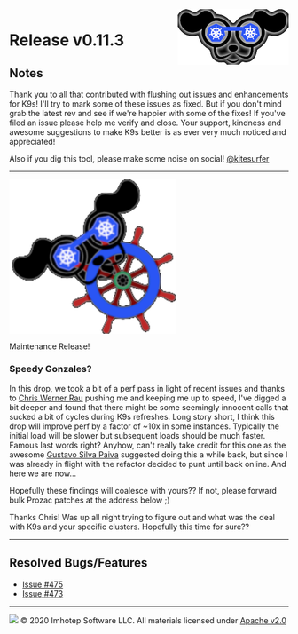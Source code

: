 <img src="https://raw.githubusercontent.com/derailed/k9s/master/assets/k9s_small.png" align="right" width="200" height="auto"/>

# Release v0.11.3

## Notes

Thank you to all that contributed with flushing out issues and enhancements for K9s! I'll try to mark some of these issues as fixed. But if you don't mind grab the latest rev and see if we're happier with some of the fixes! If you've filed an issue please help me verify and close. Your support, kindness and awesome suggestions to make K9s better is as ever very much noticed and appreciated!

Also if you dig this tool, please make some noise on social! [@kitesurfer](https://twitter.com/kitesurfer)

---

<img src="https://raw.githubusercontent.com/derailed/k9s/master/assets/k9s_helm.png" align="center" width="300" height="auto"/>

Maintenance Release!

### Speedy Gonzales?

In this drop, we took a bit of a perf pass in light of recent issues and thanks to [Chris Werner Rau](https://github.com/cwrau) pushing me and keeping me up to speed, I've digged a bit deeper and found that there might be some seemingly innocent calls that sucked a bit of cycles during K9s refreshes. Long story short, I think this drop will improve perf by a factor of ~10x in some instances. Typically the initial load will be slower but subsequent loads should be much faster. Famous last words right? Anyhow, can't really take credit for this one as the awesome [Gustavo Silva Paiva](https://github.com/paivagustavo) suggested doing this a while back, but since I was already in flight with the refactor decided to punt until back online. And here we are now...

Hopefully these findings will coalesce with yours?? If not, please forward bulk Prozac patches at the address below ;)

Thanks Chris! Was up all night trying to figure out and what was the deal with K9s and your specific clusters. Hopefully this time for sure??

---

## Resolved Bugs/Features

* [Issue #475](https://github.com/CirrusByte42/ca9s/issues/475)
* [Issue #473](https://github.com/CirrusByte42/ca9s/issues/473)

---

<img src="https://raw.githubusercontent.com/derailed/k9s/master/assets/imhotep_logo.png" width="32" height="auto"/> © 2020 Imhotep Software LLC. All materials licensed under [Apache v2.0](http://www.apache.org/licenses/LICENSE-2.0)
